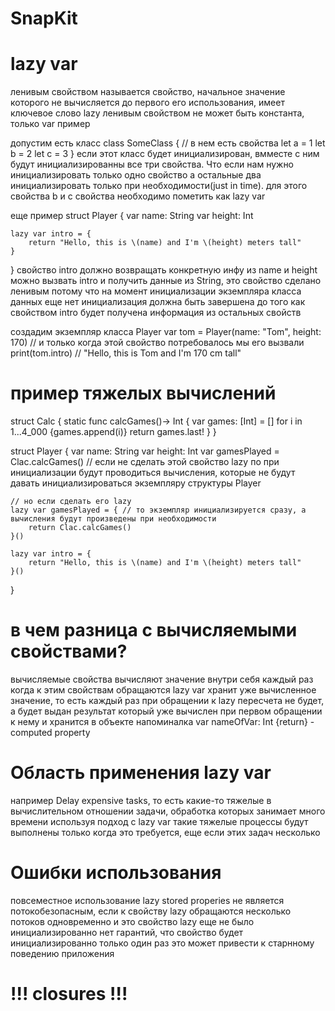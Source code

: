 #  SnapKit


#  lazy var
ленивым свойством называется свойство, начальное значение которого не вычисляется до первого его использования, имеет ключевое слово lazy
ленивым свойством не может быть константа, только var
пример

допустим есть класс
class SomeClass {
    // в нем есть свойства
    let a = 1
    let b = 2
    let c = 3
}
если этот класс будет инициализирован, вмместе с ним будут инициализированны все три свойства. Что если нам нужно инициализировать только одно свойство
а остальные два инициализировать только при необходимости(just in time). для этого свойства b и c свойства необходимо пометить как lazy var

еще пример
struct Player {
    var name: String
    var height: Int
    
    lazy var intro = {
        return "Hello, this is \(name) and I'm \(height) meters tall"
    }
}
свойство intro должно возвращать конкретную инфу из name и height
можно вызвать intro и получить данные из String, это свойство сделано ленивым потому что на момент инициализации экземпляра класса данных еще нет
инициализация должна быть завершена до того как свойством intro будет получена информация из остальных свойств

создадим экземпляр класса Player
var tom = Player(name: "Tom", height: 170)
// и только когда этой свойство потребовалось мы его вызвали
print(tom.intro) // "Hello, this is Tom and I'm 170 cm tall"

# пример тяжелых вычислений
struct Calc {
    static func calcGames()-> Int {
        var games: [Int] = []
        for i in 1...4_000 {games.append(i)}
        return games.last!
    }
}

struct Player {
    var name: String
    var height: Int
    var gamesPlayed = Clac.calcGames() // если не сделать этой свойство lazy по при инициализации будут проводиться вычисления, которые не будут давать
    инициализироваться экземпляру структуры Player
    
    // но если сделать его lazy
    lazy var gamesPlayed = { // то экземпляр инициализируется сразу, а вычисления будут произведены при необходимости
        return Clac.calcGames()
    }()
    
    lazy var intro = {
        return "Hello, this is \(name) and I'm \(height) meters tall"
    }()
}
# в чем разница с вычисляемыми свойствами? 
вычисляемые свойства вычисляют значение внутри себя каждый раз когда к этим свойствам обращаются
lazy var хранит уже вычисленное значение, то есть каждый раз при обращении к lazy пересчета не будет, а будет выдан результат который уже вычислен
при первом обращении к нему и хранится в объекте
напоминалка var nameOfVar: Int {return} - computed property


# Область применения lazy var
например Delay expensive tasks, то есть какие-то тяжелые в вычислительном отношении задачи, обработка которых занимает много времени
используя подход с lazy var такие тяжелые процессы будут выполнены только когда это требуется, еще если этих задач несколько

# Ошибки использования
повсеместное использование lazy stored properies не является потокобезопасным, если к свойству lazy обращаются несколько потоков
одновременно и это свойство lazy еще не было инициализированно нет гарантий, что свойство будет инициализированно только один раз
это может привести к старнному поведению приложения



# !!! closures !!!

